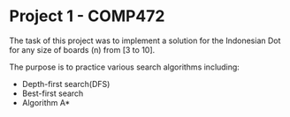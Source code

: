 # Project 1 - COMP472
The task of this project was to implement a solution for the Indonesian Dot for any size of boards (n) from [3 to 10].

The purpose is to practice various search algorithms including:
* Depth-first search(DFS)
* Best-first search
* Algorithm A*